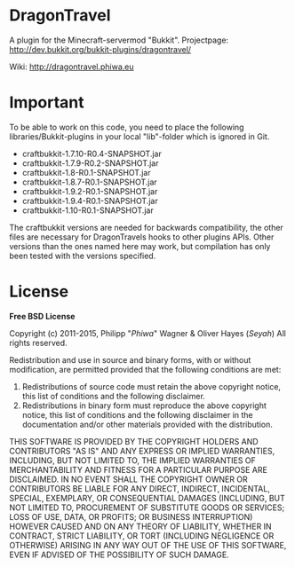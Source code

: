 DragonTravel
============

A plugin for the Minecraft-servermod "Bukkit". Projectpage: http://dev.bukkit.org/bukkit-plugins/dragontravel/

Wiki: http://dragontravel.phiwa.eu


Important
============

To be able to work on this code, you need to place the following libraries/Bukkit-plugins in your local "lib"-folder which is ignored in Git.

- craftbukkit-1.7.10-R0.4-SNAPSHOT.jar
- craftbukkit-1.7.9-R0.2-SNAPSHOT.jar
- craftbukkit-1.8-R0.1-SNAPSHOT.jar
- craftbukkit-1.8.7-R0.1-SNAPSHOT.jar
- craftbukkit-1.9.2-R0.1-SNAPSHOT.jar
- craftbukkit-1.9.4-R0.1-SNAPSHOT.jar
- craftbukkit-1.10-R0.1-SNAPSHOT.jar

The craftbukkit versions are needed for backwards compatibility, the other files are necessary for DragonTravels hooks to other plugins APIs.
Other versions than the ones named here may work, but compilation has only been tested with the versions specified.


  License
============


**Free BSD License**


Copyright (c) 2011-2015, Philipp "*Phiwa*" Wagner & Oliver Hayes (*Seyah*)
All rights reserved.

Redistribution and use in source and binary forms, with or without
modification, are permitted provided that the following conditions are met:

1. Redistributions of source code must retain the above copyright notice, this
   list of conditions and the following disclaimer. 
2. Redistributions in binary form must reproduce the above copyright notice,
   this list of conditions and the following disclaimer in the documentation
   and/or other materials provided with the distribution.

THIS SOFTWARE IS PROVIDED BY THE COPYRIGHT HOLDERS AND CONTRIBUTORS "AS IS" AND
ANY EXPRESS OR IMPLIED WARRANTIES, INCLUDING, BUT NOT LIMITED TO, THE IMPLIED
WARRANTIES OF MERCHANTABILITY AND FITNESS FOR A PARTICULAR PURPOSE ARE
DISCLAIMED. IN NO EVENT SHALL THE COPYRIGHT OWNER OR CONTRIBUTORS BE LIABLE FOR
ANY DIRECT, INDIRECT, INCIDENTAL, SPECIAL, EXEMPLARY, OR CONSEQUENTIAL DAMAGES
(INCLUDING, BUT NOT LIMITED TO, PROCUREMENT OF SUBSTITUTE GOODS OR SERVICES;
LOSS OF USE, DATA, OR PROFITS; OR BUSINESS INTERRUPTION) HOWEVER CAUSED AND
ON ANY THEORY OF LIABILITY, WHETHER IN CONTRACT, STRICT LIABILITY, OR TORT
(INCLUDING NEGLIGENCE OR OTHERWISE) ARISING IN ANY WAY OUT OF THE USE OF THIS
SOFTWARE, EVEN IF ADVISED OF THE POSSIBILITY OF SUCH DAMAGE.
